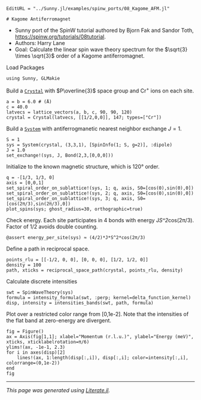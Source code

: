 ```@meta
EditURL = "../Sunny.jl/examples/spinw_ports/08_Kagome_AFM.jl"
```

````@example 08_Kagome_AFM
# Kagome Antiferromagnet
````

- Sunny port of the SpinW tutorial authored by Bjorn Fak and Sandor Toth,
https://spinw.org/tutorials/08tutorial.
- Authors: Harry Lane
- Goal: Calculate the linear spin wave theory spectrum for the $\sqrt{3}
\times \sqrt{3}$ order of a Kagome antiferromagnet.

Load Packages

````@example 08_Kagome_AFM
using Sunny, GLMakie
````

Build a [`Crystal`](@ref) with $P\overline{3}$ space group and Cr$^{+}$ ions
on each site.

````@example 08_Kagome_AFM
a = b = 6.0 # (Å)
c = 40.0
latvecs = lattice_vectors(a, b, c, 90, 90, 120)
crystal = Crystal(latvecs, [[1/2,0,0]], 147; types=["Cr"])
````

Build a [`System`](@ref) with antiferrogmanetic nearest neighbor exchange
$J=1$.

````@example 08_Kagome_AFM
S = 1
sys = System(crystal, (3,3,1), [SpinInfo(1; S, g=2)], :dipole)
J = 1.0
set_exchange!(sys, J, Bond(2,3,[0,0,0]))
````

Initialize to the known magnetic structure, which is 120° order.

````@example 08_Kagome_AFM
q = -[1/3, 1/3, 0]
axis = [0,0,1]
set_spiral_order_on_sublattice!(sys, 1; q, axis, S0=[cos(0),sin(0),0])
set_spiral_order_on_sublattice!(sys, 2; q, axis, S0=[cos(0),sin(0),0])
set_spiral_order_on_sublattice!(sys, 3; q, axis, S0=[cos(2π/3),sin(2π/3),0])
plot_spins(sys; ghost_radius=30, orthographic=true)
````

Check energy. Each site participates in 4 bonds with energy J*S^2*cos(2π/3).
Factor of 1/2 avoids double counting.

````@example 08_Kagome_AFM
@assert energy_per_site(sys) ≈ (4/2)*J*S^2*cos(2π/3)
````

Define a path in reciprocal space.

````@example 08_Kagome_AFM
points_rlu = [[-1/2, 0, 0], [0, 0, 0], [1/2, 1/2, 0]]
density = 100
path, xticks = reciprocal_space_path(crystal, points_rlu, density)
````

Calculate discrete intensities

````@example 08_Kagome_AFM
swt = SpinWaveTheory(sys)
formula = intensity_formula(swt, :perp; kernel=delta_function_kernel)
disp, intensity = intensities_bands(swt, path, formula)
````

Plot over a restricted color range from [0,1e-2]. Note that the intensities of
the flat band at zero-energy are divergent.

````@example 08_Kagome_AFM
fig = Figure()
ax = Axis(fig[1,1]; xlabel="Momentum (r.l.u.)", ylabel="Energy (meV)", xticks, xticklabelrotation=π/6)
ylims!(ax, -1e-1, 2.3)
for i in axes(disp)[2]
    lines!(ax, 1:length(disp[:,i]), disp[:,i]; color=intensity[:,i], colorrange=(0,1e-2))
end
fig
````

---

*This page was generated using [Literate.jl](https://github.com/fredrikekre/Literate.jl).*

